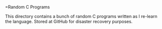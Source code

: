 =Random C Programs

This directory contains a bunch of random C programs written as I
re-learn the language. Stored at GitHub for disaster recovery purposes.
